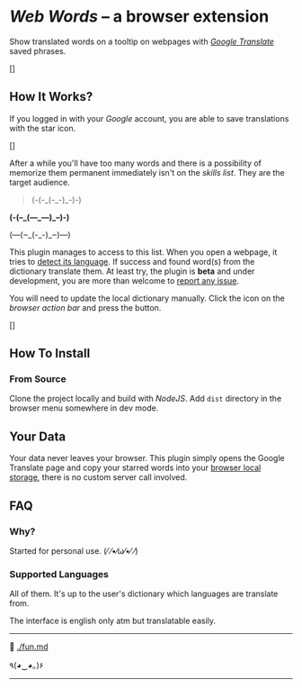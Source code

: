 # _Web Words_ – a browser extension

Show translated words on a tooltip on webpages with _[Google Translate](https://translate.google.com/)_ saved phrases.

[]

## How It Works?

If you logged in with your _Google_ account, you are able to save translations with the star icon.

[]

After a while you'll have too many words and there is a possibility of memorize them permanent immediately isn't on the _skills list_. They are the target audience.

> (-(-\_(-\_-)\_-)-)

**(-(–\_(—\_—)\_–)-)**

(—(‒\_(-_-)\_‒)—)

This plugin manages to access to this list. When you open a webpage, it tries to [detect its language](https://developer.mozilla.org/en-US/docs/Mozilla/Add-ons/WebExtensions/API/tabs/detectLanguage). If success and found word(s) from the dictionary translate them. At least try, the plugin is **beta** and under development, you are more than welcome to [report any issue](https://github.com/SubZtep/web-words/issues).

You will need to update the local dictionary manually. Click the icon on the _browser action bar_ and press the button.

[]

## How To Install

### From Source

Clone the project locally and build with _NodeJS_. Add `dist` directory in the browser menu somewhere in dev mode.

## Your Data

Your data never leaves your browser. This plugin simply opens the Google Translate
page and copy your starred words into your [browser local storage](https://developer.mozilla.org/en-US/docs/Mozilla/Add-ons/WebExtensions/API/storage), there is
no custom server call involved.

## FAQ

### Why?

Started for personal use. (⁄ ⁄•⁄ω⁄•⁄ ⁄)

### Supported Languages

All of them. It's up to the user's dictionary which languages are translate from.

The interface is english only atm but translatable easily.


---

🔗 [./fun.md](./fun.md)

٩(◕‿◕｡)۶

---
